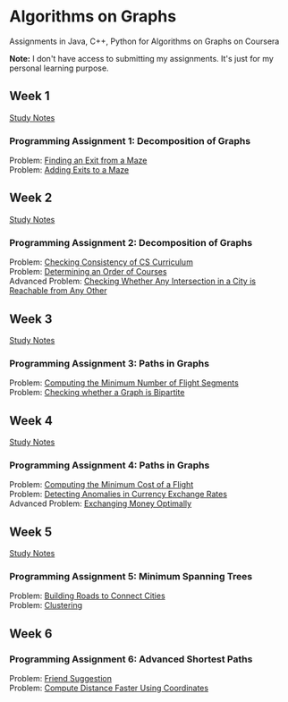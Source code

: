 # Algorithms on Graphs

Assignments in Java, C++, Python for Algorithms on Graphs on Coursera

<strong>Note:</strong> I don't have access to submitting my assignments. It's just for my personal learning purpose.

## Week 1

[Study Notes](week1_decomposition1/decomposition1.pdf)

### Programming Assignment 1: Decomposition of Graphs

Problem: [Finding an Exit from a Maze](week1_decomposition1/1_reachability/reachability.py) </br>
Problem: [Adding Exits to a Maze](week1_decomposition1/2_connected_components/connected_components.py) </br>

## Week 2

[Study Notes](https://gist.github.com/akueisara/120d8d5b4e1a663c606987b00e6c3c15)

### Programming Assignment 2: Decomposition of Graphs

Problem: [Checking Consistency of CS Curriculum](https://github.com/akueisara/algorithms-on-graphs/tree/master/week%202/acyclicity) </br>
Problem: [Determining an Order of Courses](https://github.com/akueisara/algorithms-on-graphs/tree/master/week%202/toposort) </br>
Advanced Problem: [Checking Whether Any Intersection in a City
is Reachable from Any Other](https://github.com/akueisara/algorithms-on-graphs/tree/master/week%202/strongly_connected) </br>

## Week 3

[Study Notes](https://gist.github.com/akueisara/4d274697d5553837a1973a42d31a2224)

### Programming Assignment 3: Paths in Graphs

Problem: [Computing the Minimum Number of Flight Segments](https://github.com/akueisara/algorithms-on-graphs/tree/master/week%203/bfs) </br>
Problem: [Checking whether a Graph is Bipartite](https://github.com/akueisara/algorithms-on-graphs/tree/master/week%203/bipartite) </br>

## Week 4

[Study Notes](https://gist.github.com/akueisara/00e76a5552e41be21b6838cbfcea4b6c)

### Programming Assignment 4: Paths in Graphs

Problem: [Computing the Minimum Cost of a Flight](https://github.com/akueisara/algorithms-on-graphs/tree/master/week%204/dijkstra) </br>
Problem: [Detecting Anomalies in Currency Exchange Rates](https://github.com/akueisara/algorithms-on-graphs/tree/master/week%204/negative_cycle) </br>
Advanced Problem: [Exchanging Money Optimally](https://github.com/akueisara/algorithms-on-graphs/tree/master/week%204/shortest_paths) </br>

## Week 5

[Study Notes](https://gist.github.com/akueisara/42c7b82c43fb2a1ca78303b1624fa7c7)

### Programming Assignment 5: Minimum Spanning Trees

Problem: [Building Roads to Connect Cities](https://github.com/akueisara/algorithms-on-graphs/tree/master/week%205/connecting_points) </br>
Problem: [Clustering](https://github.com/akueisara/algorithms-on-graphs/tree/master/week%205/clustering) </br>

## Week 6

### Programming Assignment 6: Advanced Shortest Paths

Problem: [Friend Suggestion](https://github.com/akueisara/algorithms-on-graphs/tree/master/week%206/friend_suggestion) </br>
Problem: [Compute Distance Faster Using Coordinates](https://github.com/akueisara/algorithms-on-graphs/tree/master/week%206/dist_with_coords) </br>

